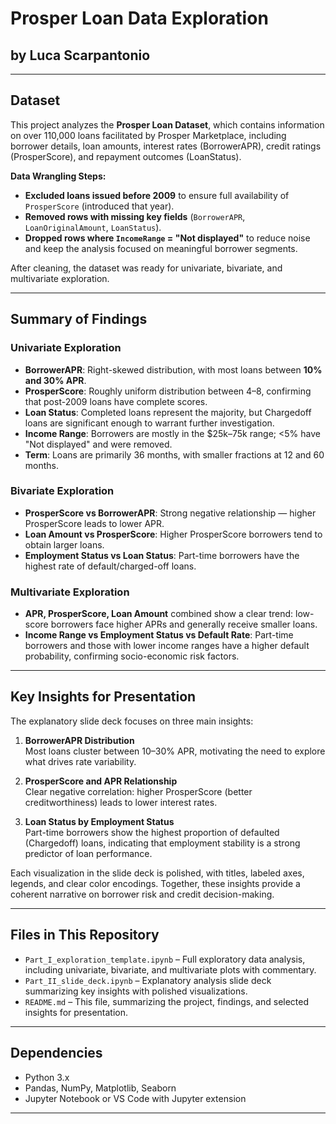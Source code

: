 # Prosper Loan Data Exploration  
## by Luca Scarpantonio

---

## Dataset

This project analyzes the **Prosper Loan Dataset**, which contains information on over 110,000 loans facilitated by Prosper Marketplace, including borrower details, loan amounts, interest rates (BorrowerAPR), credit ratings (ProsperScore), and repayment outcomes (LoanStatus).

**Data Wrangling Steps:**
- **Excluded loans issued before 2009** to ensure full availability of `ProsperScore` (introduced that year).
- **Removed rows with missing key fields** (`BorrowerAPR`, `LoanOriginalAmount`, `LoanStatus`).
- **Dropped rows where `IncomeRange` = "Not displayed"** to reduce noise and keep the analysis focused on meaningful borrower segments.

After cleaning, the dataset was ready for univariate, bivariate, and multivariate exploration.

---

## Summary of Findings

### Univariate Exploration
- **BorrowerAPR**: Right-skewed distribution, with most loans between **10% and 30% APR**.  
- **ProsperScore**: Roughly uniform distribution between 4–8, confirming that post-2009 loans have complete scores.  
- **Loan Status**: Completed loans represent the majority, but Chargedoff loans are significant enough to warrant further investigation.  
- **Income Range**: Borrowers are mostly in the $25k–75k range; <5% have "Not displayed" and were removed.  
- **Term**: Loans are primarily 36 months, with smaller fractions at 12 and 60 months.

### Bivariate Exploration
- **ProsperScore vs BorrowerAPR**: Strong negative relationship — higher ProsperScore leads to lower APR.  
- **Loan Amount vs ProsperScore**: Higher ProsperScore borrowers tend to obtain larger loans.  
- **Employment Status vs Loan Status**: Part-time borrowers have the highest rate of default/charged-off loans.

### Multivariate Exploration
- **APR, ProsperScore, Loan Amount** combined show a clear trend: low-score borrowers face higher APRs and generally receive smaller loans.  
- **Income Range vs Employment Status vs Default Rate**: Part-time borrowers and those with lower income ranges have a higher default probability, confirming socio-economic risk factors.

---

## Key Insights for Presentation

The explanatory slide deck focuses on three main insights:

1. **BorrowerAPR Distribution**  
   Most loans cluster between 10–30% APR, motivating the need to explore what drives rate variability.

2. **ProsperScore and APR Relationship**  
   Clear negative correlation: higher ProsperScore (better creditworthiness) leads to lower interest rates.

3. **Loan Status by Employment Status**  
   Part-time borrowers show the highest proportion of defaulted (Chargedoff) loans, indicating that employment stability is a strong predictor of loan performance.

Each visualization in the slide deck is polished, with titles, labeled axes, legends, and clear color encodings. Together, these insights provide a coherent narrative on borrower risk and credit decision-making.

---

## Files in This Repository

- `Part_I_exploration_template.ipynb` – Full exploratory data analysis, including univariate, bivariate, and multivariate plots with commentary.
- `Part_II_slide_deck.ipynb` – Explanatory analysis slide deck summarizing key insights with polished visualizations.
- `README.md` – This file, summarizing the project, findings, and selected insights for presentation.

---

## Dependencies

- Python 3.x  
- Pandas, NumPy, Matplotlib, Seaborn  
- Jupyter Notebook or VS Code with Jupyter extension  

---